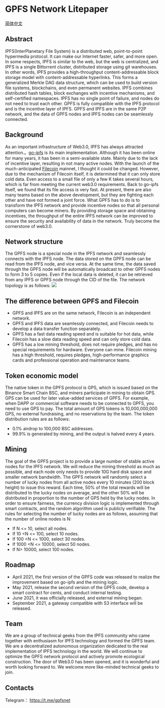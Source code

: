 
# GPFS Network Litepaper
[简体中文](README_CN.md)

## Abstract
IPFS(InterPlanetary File System) is a distributed web, point-to-point hypermedia protocol. It can make our Internet faster, safer, and more open. In some respects, IPFS is similar to the web, but the web is centralized, and IPFS is a single Bittorrent cluster, distributed storage using git warehouses. In other words, IPFS provides a high-throughput content-addressable block storage model with content-addressable hyperlinks. This forms a generalized Merkle DAG data structure, which can be used to build version file systems, blockchains, and even permanent websites. IPFS combines distributed hash tables, block exchanges with incentive mechanisms, and self-certified namespaces. IPFS has no single point of failure, and nodes do not need to trust each other. GPFS is fully compatible with the IPFS protocol and is the incentive layer of IPFS. GPFS and IPFS are in the same P2P network, and the data of GPFS nodes and IPFS nodes can be seamlessly connected.

## Background
As an important infrastructure of Web3.0, IPFS has always attracted attention.。[go-ipfs](https://github.com/ipfs/go-ipfs) is its main implementation. Although it has been online for many years, it has been in a semi-available state. Mainly due to the lack of incentive layer, resulting in not many active nodes. With the launch of the much-anticipated [Filecoin](https://github.com/filecoin-project/lotus) mainnet, I thought it could be changed. However, due to the mechanism of Filecoin itself, it is determined that it can only store cold data. Even access to a small file of only a few K takes several hours, which is far from meeting the current web3.0 requirements. Back to go-ipfs itself, we found that its file access is very fast. At present, there are also many teams based on the above development, but they are fighting each other and have not formed a joint force. What GPFS has to do is to transform the IPFS network and provide incentive nodes so that all personal computers can become miners. By providing storage space and obtaining incentives, the throughput of the entire IPFS network can be improved to ensure the security and availability of data in the network. Truly become the cornerstone of web3.0.
## Network structure
The GPFS node is a special node in the IPFS network and seamlessly connects with the IPFS node. The data stored on the GPFS node can be read from the IPFS node, and vice versa. At the same time, the data saved through the GPFS node will be automatically broadcast to other GPFS nodes to form 3 to 5 copies. Even if the local data is deleted, it can be retrieved from any IPFS or GPFS node through the CID of the file. The network topology is as follows:
![](https://raw.githubusercontent.com/gpfs-group/gpfs-doc/main/image/gpfs.jpg)

## The difference between GPFS and Filecoin
- GPFS and IPFS are on the same network, Filecoin is an independent network.
- GPFS and IPFS data are seamlessly connected, and Filecoin needs to develop a data transfer function separately.
- GPFS has a fast data reading speed and is suitable for hot data, while Filecoin has a slow data reading speed and can only store cold data.
- GPFS has a low mining threshold, does not require pledges, and has no special requirements for hardware. Everyone can mine. Filecoin mining has a high threshold, requires pledges, high-performance graphics cards and professional operation and maintenance teams.

## Token economic model
The native token in the GPFS protocol is GPS, which is issued based on the Binance Smart Chain BSC, and miners participate in mining to obtain GPS. GPS can be used for later value-added services of GPFS. For example, when DAPP or commercial software needs to be connected to GPFS, you need to use GPS to pay.
The total amount of GPS tokens is 10,000,000,000 GPS, no external fundraising, and no reservations by the team. The token distribution rules are as follows:

- 0.1% airdrop to 100,000 BSC addresses.  
- 99.9% is generated by mining, and the output is halved every 4 years.

## Mining
The goal of the GPFS project is to provide a large number of stable active nodes for the IPFS network. We will reduce the mining threshold as much as possible, and each node only needs to provide 10G hard disk space and smaller network bandwidth. The GPFS network will randomly select a number of lucky nodes from all active nodes every 10 minutes (200 block height) to issue this reward. Each time, 50% of the total rewards will be distributed to the lucky nodes on average, and the other 50% will be distributed in proportion to the number of GPS held by the lucky nodes. In order to ensure fairness, the currency division logic is implemented through smart contracts, and the random algorithm used is publicly verifiable.
The rules for selecting the number of lucky nodes are as follows, assuming that the number of online nodes is N:
- If N <= 10, select all nodes.
- If 10 <N <= 100, select 10 nodes.
- If 100 <N <= 1000, select 30 nodes.
- If 1000 <N <= 10000, select 50 nodes.
- If N> 10000, select 100 nodes.

## Roadmap
- April 2021, the first version of the GPFS code was released to realize the improvement based on go-ipfs and the mining logic.
- May 2021, release the second version of the GPFS code, develop a smart contract for cents, and conduct internal testing.
- June 2021, it was officially released, and external mining began.
- September 2021, a gateway compatible with S3 interface will be released.

## Team 
We are a group of technical geeks from the IPFS community who came together with enthusiasm for IPFS technology and formed the GPFS team. We are a decentralized autonomous organization dedicated to the real implementation of IPFS technology in the world. We will continue to optimize the GPFS network protocol and actively promote ecological construction. The door of Web3.0 has been opened, and it is wonderful and worth looking forward to. We welcome more like-minded technical geeks to join.

## Contacts

Telegram： https://t.me/gpfsnet
